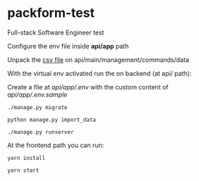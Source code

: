 # packform-test
Full-stack Software Engineer test

Configure the env file inside **api/app** path

Unpack the [csv file](https://www.linkedin.com/safety/go?url=https%3A%2F%2Fs3.us-west-1.amazonaws.com%2Fpackform.documents%2Frecruiting%2Ftest_data.tar.gz&trk=flagship-messaging-web&messageThreadUrn=urn%3Ali%3AmessagingThread%3A2-YTIxMTAwMmYtMWM2MC00ZDQzLWFmMGItMWRhZDI2NzlhZmJjXzAxMA%3D%3D&lipi=urn%3Ali%3Apage%3Ad_flagship3_feed%3BcT9s0D6LRq%2BAK9jb2Mb3qA%3D%3D) on api/main/management/commands/data

With the virtual env activated run the on backend (at api/ path):

Create a file at *api/app/.env* with the custom content of *api/app/.env.sample*

`./manage.py migrate`

`python manage.py import_data`

`./manage.py runserver`

At the frontend path you can run:

`yarn install`

`yarn start`